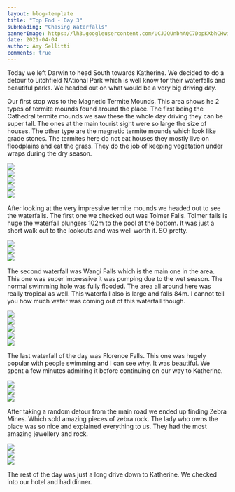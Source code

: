 ```yaml
---
layout: blog-template
title: "Top End - Day 3"
subHeading: "Chasing Waterfalls"
bannerImage: https://lh3.googleusercontent.com/UCJJQUnbhAQC7DbpKXbhCHwiL2KxXtFIqWYzHXs6o8Yu7s2WLgkX4eFnbmv3UJdYFIp-W6uhUeuMDr4iYhGflCX59rabn0Quf07-l4sUiq0hluEq2qOglVPy0tVBeu6oUB0I1DZLNtg=w2400
date: 2021-04-04
author: Amy Sellitti
comments: true
---
```


Today we left Darwin to head South towards Katherine. We decided to do a detour to Litchfield NAtional Park which is well know for their waterfalls and beautiful parks. We headed out on what would be a very big driving day.

Our first stop was to the Magnetic Termite Mounds. This area shows he 2 types of termite mounds found around the place. The first being the Cathedral termite mounds we saw these the whole day driving they can be super tall. The ones at the main tourist sight were so large the size of houses.  The other type are the magnetic termite mounds which look like grade stones. The termites here do not eat houses they mostly live on floodplains and eat the grass. They do the job of keeping vegetation under wraps during the dry season. 


<div class="center-image"><img src="https://lh3.googleusercontent.com/zRvVs9QI0-gJwTl3s0RAjgYpy5g8obsjtZO_kqUkQYkX0lzcjdFqN6ZB4tBkwp2MWj6w2B5l_KW05B0iOCCYDAjkbSa1zYQcaNLk77waimKhyMbGRD5BxA92N9fPawKq0KVKjXOTPnI=w2400" /></div>
<div class="center-image"><img src="https://lh3.googleusercontent.com/vkfxRH7pXkXYm_2CtCTEhN0Twz_DB_QBFEltJrzBT8ckgp2WJifKtvpksUKRm6Sex729vroRGAhE0ot9Nr4kg2cdfiOmupFWBTukjOT6VGXmkiEkP3FJwXRtVrG4jaJSzfZo9AjDyTk=w2400" /></div>
<div class="center-image"><img src="https://lh3.googleusercontent.com/gRKRmKqb_wyS6mDSLTvcSZGurox-1Mh0cCQn7JlewLzk1DM6QUM02miR-k6gTy2wo2q5l_fuTlCrza0PuwGWIqAoO7nzZ9a_ht27SWyLngepfv0fgJrZvk7gvyQWn6zXA_03X4xQFMA=w2400" /></div>
<div class="center-image"><img src="https://lh3.googleusercontent.com/gDmYmuA7ijgFzHUTVtNif03X_rYoOT5VFNL_Yb1fmBuKgyd150OkszmrJ0V3N5CrEhJlVGEApEdveNczrSbpnUqMImhEGfsRUkmoBBBVyy6jgGmobfBCr3eZIyIM_6ekoJHalY1WNao=w2400" /></div>
<div class="center-image"><img src="https://lh3.googleusercontent.com/Id_nQee3mh_X782c6elt46Msgkqfe-4rX3YPr-tPwfRXu9VnW62Z2xFfP9ud4wM2oyPZeCPHkFSzrBf9BVN0ibhWYWF2ETUPE53_mK0HKnvq4gXBWSK4YdBndEcYEkKRlp6B9oPUs3c=w2400" /></div>

After looking at the very impressive termite mounds we headed out to see the waterfalls.  The first one we checked out was Tolmer Falls. Tolmer falls is huge the waterfall plungers 102m to the pool at the bottom. It was just a short walk out to the lookouts and was well worth it. SO pretty.

<div class="center-image"><img src="https://lh3.googleusercontent.com/rbY5cjNB_3vKtuw8SJh4ZUuMKISBFSfF7Sx1uDsrqITKdT1-qBdfs2uBWanDRyTS35sQ7xCQqfhzYjKGsCwX_RSJZt09Q8lK36llURH6yBZSTaFJfueo9qvp5wp26oD3aT2mlBemvjM=w2400" /></div>
<div class="center-image"><img src="https://lh3.googleusercontent.com/JY6q6oxXQ4EdeLabwMXlb_wK4JXuxPot0wbVW1j8u3XrNIzkhj4MJAyWl5OPazDBq6xQcGJURKnuNPIxOSBAhrU9r50loX0r0awIQA087NyXIG4b0PSb1y2JcS7Jv5jpz_hz73Qqdxw=w2400" /></div>
<div class="center-image"><img src="https://lh3.googleusercontent.com/FG81e6V-d0zCvle3IbPo44nQVHYcdrsVnp6p00UXtTqL-ruIS22zgAGIHAiLxuTgqoHIBJDK3CLkMxM7XPdRvssmSDNJw5EYb10elOD-yDwALF55NgZuZIsw7hc400om51u7a9zN1ow=w2400" /></div>

The second waterfall was Wangi Falls which is the main one in the area. This one was super impressive it was pumping due to the wet season. The normal swimming hole was fully flooded. The area all around here was really tropical as well. This waterfall also is large and falls 84m. I cannot tell you how much water was coming out of this waterfall though. 

<div class="center-image"><img src="https://lh3.googleusercontent.com/T1V913OoWxmtxihnMY8MNx9ViuuMwLfXA7w56F6FFSMM71C_PDy8VwXASU2xx1vj0k5uh5x8MVFpB6hTPQQuxSqKhRlt6HIZtkjXk29sjZMXVpfVjqYMvAbOAwAoLYQR6G0uZYsBb0w=w2400" /></div>
<div class="center-image"><img src="https://lh3.googleusercontent.com/aniGFo8Ci-LMOdqllF9SVZdy6dz3hjqWmZpyMnWXUvcxeKfOPbM090V_hRB_NSOPBUY9bA6ZIqWG420JSbU6H23zHHoBZleNDFkSW4ev-FeckONLCKRILGvGAMnmyfBNtwwtu3J1yHY=w2400" /></div>
<div class="center-image"><img src="https://lh3.googleusercontent.com/8dGoltiiy1a_Lx4Qm9T-Fp3r5pBS1_k12K1AHSdI34unIFw4UDPkDGnFiTy2ycJjIDEwALNhOE549VFXEe6WzYh1z03cTR8ZmmZ3nr854nBiNU5fE620XA0OnuCGfFu0OtJTB_avkko=w2400" /></div>
<div class="center-image"><img src="https://lh3.googleusercontent.com/tT_V7trTn7TCCnDNxW8neASQUbN0KHl-M7Cv88Wib2rGFCdrTio0uWIkTwtD0ZVPEvAnVrRujXWWQrmT8H_l2oRA9_9DLL7GiH5harjhwyBXtpKcoI2rerQVJMGqlktt4BTfhuT4QCs=w2400" /></div>
<div class="center-image"><img src="https://lh3.googleusercontent.com/2ZtsyL7i_B15TwiovgKRK4nn95NVkjMa_02r-S673oIFOZ0QupDw0gUbRWJSssRwPIIt3ngRci5SvnxKeHao6G9XD_H82t4urFjMYiC5WqhTWHBRS6JMe2-H877h1kkIsa58t3cPNBc=w2400" /></div>

The last waterfall of the day was Florence Falls. This one was hugely popular with people swimming and I can see why. It was beautiful. We spent a few minutes admiring it before continuing on our way to Katherine. 

<div class="center-image"><img src="https://lh3.googleusercontent.com/UipZdOaFYWVjY1-Sjm115G3u0mLs4ZtEtcVNsaqSAalDKPLEm6tsXHcDlzdhPYR68X23zzJds-HxLuR8YRARTTIBteKKaTiAIRyrw4rjFCva6WigKrdvOfT8DOYDk7plpLUD8E_tFIw=w2400" /></div>
<div class="center-image"><img src="https://lh3.googleusercontent.com/vdxMaIp-LNk3LYthF1oeiUxb8fVaGRoyW7A_kog1Vq-ctaM8F5YgAqH1bk8ZQ1f1CwMLs2-uUDBx0LdW4doeyQPQf9GOhqttXIUzCHtYlB6V0fa9ncSl9afjG5dtIVgJ59UoSjS9mEQ=w2400" /></div>
<div class="center-image"><img src="https://lh3.googleusercontent.com/i5xk3lOT4EfcOskYPTSI-4-1HH0pZEYINGaaSV-KiysC5Fm-fhVDrOWnDC3ncpieSrZ4fgz-bXCGvIckYt1tXlesqq7wBVUFov9zb7PDrJHHRnQHMAjjMwqo2OF1EtpjNLWP9PjkswI=w2400" /></div>

After taking a random detour from the main road we ended up finding Zebra Mines. Which sold amazing pieces of zebra rock. The lady who owns the place was so nice and explained everything to us. They had the most amazing jewellery and rock. 

<div class="center-image"><img src="https://lh3.googleusercontent.com/gNhDZ3XGGvU-oWSEt32QwsNzciVweijnGmrH3CM_HzozW5eIWkP_mTmtWtiRf1wae8EZ7TtdzsB-j3ZH7vN_lOCxNmJp1lZIA6PNkm-w5HPoxeMsViGgdic7g6ywxrYfjpsFyseV1jA=w2400" /></div>
<div class="center-image"><img src="https://lh3.googleusercontent.com/TT41vrAnG8UYWotkaOfSW7RRvvvacOdAYh6FBDuf81BW8OpldL0_gsvfrAG06iSjVVU_xN2PJVT58-6tcJYKJVkh2z2IWYKfW5ReiXtFAAFr2t4kUj52DyVkLZ6UWCgzGPcuYd6iaTw=w2400" /></div>
<div class="center-image"><img src="https://lh3.googleusercontent.com/FGJvvsJ_rSTMoD-w1RQTb7xxyioa-vpKEOenGROVSGnE5lFyDXKX-uNrQanRkUj-OiVaDANFMTjz5Nv6lga5LsMoNZFu5JEWA_olTsGWnWa0vwuDZesTvIiy-32iCBf22KOf-NblE3E=w2400" /></div>

The rest of the day was just a long drive down to Katherine. We checked into our hotel and had dinner. 
